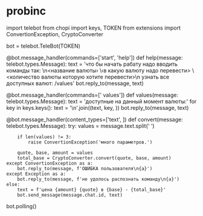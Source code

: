 # probinc
import telebot
from chopi import keys, TOKEN
from extensions import ConvertionException, CryptoConverter

bot = telebot.TeleBot(TOKEN)

@bot.message_handler(commands=['start', 'help'])
def help(message: telebot.types.Message):
    text = 'что бы начать рабату надо вводить команды так: \n<название валюты› \‹в какую валюту надо перевести> \ <количество валюты которую хотите перевести>\n узнать все доступных валют: /values'
    bot.reply_to(message, text)


@bot.message_handler(commands=[' values'])
def values(message: telebot.types.Message):
    text = 'доступные на данный момент валюты:'
    for key in keys.keys():
        text = '\n'.join((text, key, ))
    bot.reply_to(message, text)


@bot.message_handler(content_types=['text', ])
def convert(message: telebot.types.Message):
    try:
        values = message.text.split(' ')

        if len(values) != 3:
            raise ConvertionException('много параметров.')

        quote, base, amount = values
        total_base = CryptoConverter.convert(quote, base, amount)
    except ConvertionException as a:
        bot.reply_to(message, f'ОШИБКА пользователя\n{a}')
    except Exception as a:
        bot.reply_to(message, f'не удолось распознать команду\n{a}')
    else:
        text = f'цена {amount} {quote} в {base} - {total_base}'
        bot.send_message(message.chat.id, text)

bot.polling()
